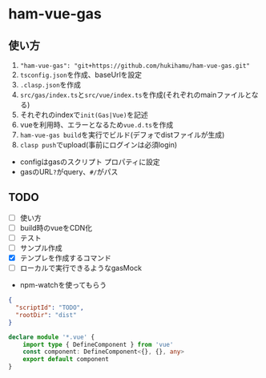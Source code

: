 # ham-vue-gas
## 使い方
1. `"ham-vue-gas": "git+https://github.com/hukihamu/ham-vue-gas.git"`
2. `tsconfig.json`を作成、baseUrlを設定
3. `.clasp.json`を作成
4. `src/gas/index.ts`と`src/vue/index.ts`を作成(それぞれのmainファイルとなる)
5. それぞれのindexで`init(Gas|Vue)`を記述
6. vueを利用時、エラーとなるため`vue.d.ts`を作成
7. `ham-vue-gas build`を実行でビルド(デフォでdistファイルが生成)
8. `clasp push`でupload(事前にログインは必須login)

- configはgasのスクリプト プロパティに設定
- gasのURL`?`がquery、`#/`がパス

## TODO
- [ ] 使い方
- [ ] build時のvueをCDN化
- [ ] テスト
- [ ] サンプル作成
- [x] テンプレを作成するコマンド
- [ ] ローカルで実行できるようなgasMock

- npm-watchを使ってもらう
```json:.clasp.json
{
  "scriptId": "TODO",
  "rootDir": "dist"
}
```


```typescript vue.d.ts
declare module '*.vue' {
    import type { DefineComponent } from 'vue'
    const component: DefineComponent<{}, {}, any>
    export default component
}
```